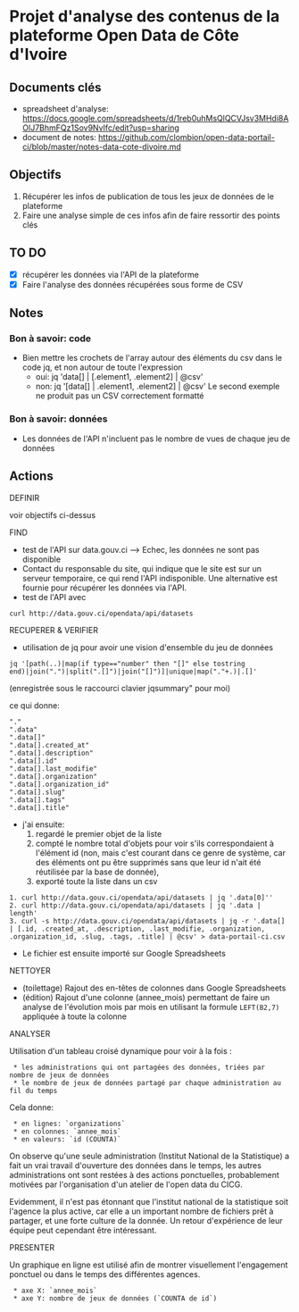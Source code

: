 # Projet d'analyse des contenus de la plateforme Open Data de Côte d'Ivoire

## Documents clés

* spreadsheet d'analyse: https://docs.google.com/spreadsheets/d/1reb0uhMsQlQCVJsv3MHdi8AOlJ7BhmFQz1Sov9NvIfc/edit?usp=sharing
* document de notes: https://github.com/clombion/open-data-portail-ci/blob/master/notes-data-cote-divoire.md


## Objectifs

1. Récupérer les infos de publication de tous les jeux de données de le plateforme
2. Faire une analyse simple de ces infos afin de faire ressortir des points clés

## TO DO

- [x] récupérer les données via l'API de la plateforme
- [x] Faire l'analyse des données récupérées sous forme de CSV

## Notes

### Bon à savoir: code

* Bien mettre les crochets de l'array autour des éléments du csv dans le code jq, et non autour de toute l'expression
     * oui: jq 'data[] | [.element1, .element2] | @csv'
     * non: jq '[data[] | .element1, .element2] | @csv'
     Le second exemple ne produit pas un CSV correctement formatté

### Bon à savoir: données

* Les données de l'API n'incluent pas le nombre de vues de chaque jeu de données

## Actions

DEFINIR

voir objectifs ci-dessus

FIND

* test de l'API sur data.gouv.ci --> Echec, les données ne sont pas disponible
* Contact du responsable du site, qui indique que le site est sur un serveur temporaire, ce qui rend l'API indisponible. Une alternative est fournie pour récupérer les données via l'API.
* test de l'API avec 

`curl http://data.gouv.ci/opendata/api/datasets`

RECUPERER & VERIFIER

* utilisation de jq pour avoir une vision d'ensemble du jeu de données

`jq '[path(..)|map(if type=="number" then "[]" else tostring end)|join(".")|split(".[]")|join("[]")]|unique|map("."+.)|.[]'`

(enregistrée sous le raccourci clavier jqsummary" pour moi)

ce qui donne:
```
"."     
".data"     
".data[]"     
".data[].created_at"     
".data[].description"     
".data[].id"     
".data[].last_modifie"     
".data[].organization"     
".data[].organization_id"     
".data[].slug"     
".data[].tags"     
".data[].title"
```

* j'ai ensuite: 
     1. regardé le premier objet de la liste 
     2. compté le nombre total d'objets pour voir s'ils correspondaient à l'élément id (non, mais c'est courant dans ce genre de système, car des éléments ont pu être supprimés sans que leur id n'ait été réutilisée par la base de donnée),
     3. exporté toute la liste dans un csv
```
1. curl http://data.gouv.ci/opendata/api/datasets | jq '.data[0]''
2. curl http://data.gouv.ci/opendata/api/datasets | jq '.data | length'
3. curl -s http://data.gouv.ci/opendata/api/datasets | jq -r '.data[] | [.id, .created_at, .description, .last_modifie, .organization, .organization_id, .slug, .tags, .title] | @csv' > data-portail-ci.csv
```
* Le fichier est ensuite importé sur Google Spreadsheets

NETTOYER

* (toilettage) Rajout des en-têtes de colonnes dans Google Spreadsheets
* (édition) Rajout d'une colonne (annee_mois) permettant de faire un analyse de l'évolution mois par mois en utilisant la formule `LEFT(B2,7)` appliquée à toute la colonne

ANALYSER

Utilisation d'un tableau croisé dynamique pour voir à la fois :

     * les administrations qui ont partagées des données, triées par nombre de jeux de données
     * le nombre de jeux de données partagé par chaque administration au fil du temps

Cela donne:

     * en lignes: `organizations`
     * en colonnes: `annee_mois` 
     * en valeurs: `id (COUNTA)`

On observe qu'une seule administration (Institut National de la Statistique) a fait un vrai travail d'ouverture des données dans le temps, les autres administrations ont sont restées à des actions ponctuelles, probablement motivées par l'organisation d'un atelier de l'open data du CICG.

Evidemment, il n'est pas étonnant que l'institut national de la statistique soit l'agence la plus active, car elle a un important nombre de fichiers prêt à partager, et une forte culture de la donnée. Un retour d'expérience de leur équipe peut cependant être intéressant.

PRESENTER

Un graphique en ligne est utilisé afin de montrer visuellement l'engagement ponctuel ou dans le temps des différentes agences.

     * axe X: `annee_mois`
     * axe Y: nombre de jeux de données (`COUNTA de id`)



